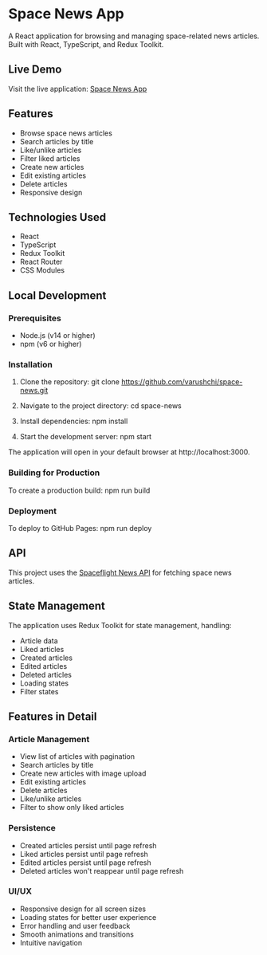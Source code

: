 # Space News App

A React application for browsing and managing space-related news articles. Built with React, TypeScript, and Redux Toolkit.

## Live Demo

Visit the live application: [Space News App](https://varushchi.github.io/space-news)

## Features

- Browse space news articles
- Search articles by title
- Like/unlike articles
- Filter liked articles
- Create new articles
- Edit existing articles
- Delete articles
- Responsive design

## Technologies Used

- React
- TypeScript
- Redux Toolkit
- React Router
- CSS Modules

## Local Development

### Prerequisites

- Node.js (v14 or higher)
- npm (v6 or higher)

### Installation

1. Clone the repository:
git clone https://github.com/varushchi/space-news.git

2. Navigate to the project directory:
cd space-news

3. Install dependencies:
npm install

4. Start the development server:
npm start

The application will open in your default browser at http://localhost:3000.

### Building for Production

To create a production build:
npm run build

### Deployment

To deploy to GitHub Pages:
npm run deploy

## API

This project uses the [Spaceflight News API](https://api.spaceflightnewsapi.net/v4/articles) for fetching space news articles.

## State Management

The application uses Redux Toolkit for state management, handling:
- Article data
- Liked articles
- Created articles
- Edited articles
- Deleted articles
- Loading states
- Filter states

## Features in Detail

### Article Management
- View list of articles with pagination
- Search articles by title
- Create new articles with image upload
- Edit existing articles
- Delete articles
- Like/unlike articles
- Filter to show only liked articles

### Persistence
- Created articles persist until page refresh
- Liked articles persist until page refresh
- Edited articles persist until page refresh
- Deleted articles won't reappear until page refresh

### UI/UX
- Responsive design for all screen sizes
- Loading states for better user experience
- Error handling and user feedback
- Smooth animations and transitions
- Intuitive navigation
